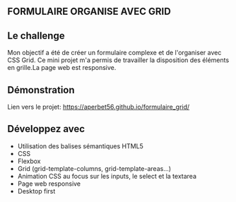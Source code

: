 ## FORMULAIRE ORGANISE AVEC GRID

## Le challenge

Mon objectif a été de créer un formulaire complexe et de l'organiser avec CSS Grid. Ce mini projet m'a permis de travailler la disposition des éléments en grille.La page web est responsive.

## Démonstration

Lien vers le projet: https://aperbet56.github.io/formulaire_grid/

## Développez avec

- Utilisation des balises sémantiques HTML5
- CSS
- Flexbox
- Grid (grid-template-columns, grid-template-areas...)
- Animation CSS au focus sur les inputs, le select et la textarea
- Page web responsive
- Desktop first
